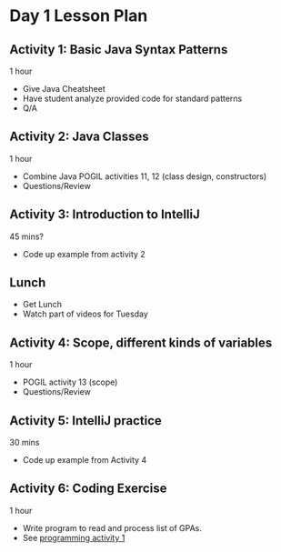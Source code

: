 # Day 1 Lesson Plan

## Activity 1: Basic Java Syntax Patterns

1 hour

- Give Java Cheatsheet
- Have student analyze provided code for standard patterns
- Q/A

## Activity 2: Java Classes

1 hour

- Combine Java POGIL activities 11, 12 (class design, constructors)
- Questions/Review

## Activity 3: Introduction to IntelliJ

45 mins?

- Code up example from activity 2

## Lunch

- Get Lunch
- Watch part of videos for Tuesday

## Activity 4: Scope, different kinds of variables

1 hour

- POGIL activity 13 (scope)
- Questions/Review

## Activity 5: IntelliJ practice

30 mins

- Code up example from Activity 4

## Activity 6: Coding Exercise

1 hour

- Write program to read and process list of GPAs.
- See [programming activity 1](../activities/programmingActivity1.md)
